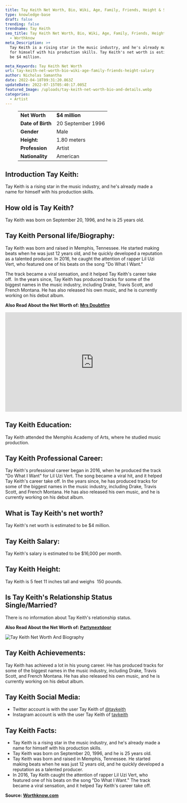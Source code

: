 ```yaml
---
title: Tay Keith Net Worth, Bio, Wiki, Age, Family, Friends, Height & Salary
type: knowledge-base
draft: false
trending: false
trendname: Tay Keith
seo_title: Tay Keith Net Worth, Bio, Wiki, Age, Family, Friends, Height & Salary
  - Worthknow
meta_Description: >+
  Tay Keith is a rising star in the music industry, and he's already made a name
  for himself with his production skills. Tay Keith's net worth is estimated to
  be $4 million.

meta_Keywords: Tay Keith Net Worth
url: tay-keith-net-worth-bio-wiki-age-family-friends-height-salary
author: Nicholas Samantha
date: 2022-04-18T09:31:20.863Z
updateDate: 2022-07-15T05:40:17.005Z
featured_Image: /uploads/tay-keith-net-worth-bio-and-details.webp
categories:
  - Artist
---
```

<figure class="wp-block-table is-style-stripes">
  <table>
    <tbody>
      <tr>
        <td>
          <strong>Net Worth</strong>
        </td>
        <td>
          <strong>$4 million</strong>
        </td>
      </tr>
      <tr>
        <td>
          <strong>Date of Birth</strong>
        </td>
        <td>20 September 1996</td>
      </tr>
      <tr>
        <td>
          <strong>Gender</strong>
        </td>
        <td>Male</td>
      </tr>
      <tr>
        <td>
          <strong>Height:</strong>
        </td>
        <td>1.80 meters</td>
      </tr>
      <tr>
        <td>
          <strong>Profession</strong>
        </td>
        <td>Artist</td>
      </tr>
      <tr>
        <td>
          <strong>Nationality</strong>
        </td>
        <td>American</td>
      </tr>
    </tbody>
  </table>
</figure>

## **Introduction Tay Keith:**

Tay Keith is a rising star in the music industry, and he's already made a name for himself with his production skills. 

## **How old is Tay Keith?**

Tay Keith was born on September 20, 1996, and he is 25 years old.

## **Tay Keith Personal life/Biography:**

Tay Keith was born and raised in Memphis, Tennessee. He started making beats when he was just 12 years old, and he quickly developed a reputation as a talented producer. In 2016, he caught the attention of rapper Lil Uzi Vert, who featured one of his beats on the song "Do What I Want."

The track became a viral sensation, and it helped Tay Keith's career take off.  In the years since, Tay Keith has produced tracks for some of the biggest names in the music industry, including Drake, Travis Scott, and French Montana. He has also released his own music, and he is currently working on his debut album.

**Also Read About the Net Worth of: <a href="https://worthknow.com/mrs-doubtfire-family-net-worth-bio-age-family-height-house-home-address-phone-number-email/" target="_blank" rel="noopener">Mrs Doubtfire</a>**

<iframe width="560" height="315" src="https://www.youtube.com/embed/PKMbxQEPDGo" title="YouTube video player" frameborder="0" allow="accelerometer; autoplay; clipboard-write; encrypted-media; gyroscope; picture-in-picture" allowfullscreen></iframe>

## **Tay Keith Education:**

Tay Keith attended the Memphis Academy of Arts, where he studied music production.

## **Tay Keith Professional Career:**

Tay Keith's professional career began in 2016, when he produced the track "Do What I Want" for Lil Uzi Vert. The song became a viral hit, and it helped Tay Keith's career take off. In the years since, he has produced tracks for some of the biggest names in the music industry, including Drake, Travis Scott, and French Montana. He has also released his own music, and he is currently working on his debut album.

## **What is Tay Keith's net worth?**

Tay Keith's net worth is estimated to be $4 million.

## **Tay Keith Salary:**

Tay Keith's salary is estimated to be $16,000 per month.

## **Tay Keith Height:**

Tay Keith is 5 feet 11 inches tall and weighs  150 pounds.

## **Is Tay Keith's Relationship Status Single/Married?**

There is no information about Tay Keith's relationship status.

**Also Read About the Net Worth of: <a href="https://worthknow.com/partynextdoor-net-worth-bio-wiki-age-family-friends-height-salary/" target="_blank" rel="noopener">Partynextdoor</a>**

![Tay Keith Net Worth And Biography](/uploads/tay-keith-net-worth.webp)

## Tay Keith Achievements:

Tay Keith has achieved a lot in his young career. He has produced tracks for some of the biggest names in the music industry, including Drake, Travis Scott, and French Montana. He has also released his own music, and he is currently working on his debut album.

## **Tay Keith Social Media:**

* Twitter account is with the user Tay Keith of  <a href="https://twitter.com/taykeith" target="_blank" rel="nofollow" rel="noopener">@taykeith</a>
* Instagram account is with the user Tay Keith of  <a href="https://www.instagram.com/taykeith/" target="_blank" rel="nofollow" rel="noopener">taykeith</a>

## **Tay Keith Facts:**

* Tay Keith is a rising star in the music industry, and he's already made a name for himself with his production skills.
* Tay Keith was born on September 20, 1996, and he is 25 years old.
* Tay Keith was born and raised in Memphis, Tennessee. He started making beats when he was just 12 years old, and he quickly developed a reputation as a talented producer.
* In 2016, Tay Keith caught the attention of rapper Lil Uzi Vert, who featured one of his beats on the song "Do What I Want." The track became a viral sensation, and it helped Tay Keith's career take off.

**Source: <a href="https://worthknow.com/" target="_blank" rel="noopener">Worthknow.com</a>**